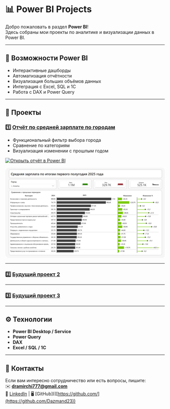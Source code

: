 # 📊 Power BI Projects

Добро пожаловать в раздел **Power BI**!  
Здесь собраны мои проекты по аналитике и визуализации данных в Power BI.  

---

## 🚀 Возможности Power BI
- Интерактивные дашборды  
- Автоматизация отчётности  
- Визуализация больших объёмов данных  
- Интеграция с Excel, SQL и 1С  
- Работа с DAX и Power Query  

---

## 📂 Проекты

### 1️⃣ [Отчёт по средней зарплате по городам](./Project_1/Зарплата_по_городам.pdf)
- Функциональный фильтр выбора города
- Сравнение по категориям
- Визуализация изменении с прошлым годом

[![Открыть отчёт в Power BI](https://img.shields.io/badge/Открыть_отчёт-Power%20BI-yellow?style=for-the-badge&logo=powerbi)](https://app.powerbi.com/view?r=eyJrIjoiMjRlYTdlNjEtMDk0MS00MTI4LWE5MGItMmFhYzA3NDg1MTEyIiwidCI6IjZlZWVhZjNlLTY3MTItNDhhNC05NzY3LTNmY2E1NGUxMTc1YyIsImMiOjl9)


  [![Зарплата по городам](./Project_1/preview.png)](https://app.powerbi.com/view?r=eyJrIjoiMjRlYTdlNjEtMDk0MS00MTI4LWE5MGItMmFhYzA3NDg1MTEyIiwidCI6IjZlZWVhZjNlLTY3MTItNDhhNC05NzY3LTNmY2E1NGUxMTc1YyIsImMiOjl9)




---

### 2️⃣ [Будущий проект 2](./Financial_Dashboard)


---

### 3️⃣ [Будущий проект 3](./HR_Analytics)


---

## ⚙️ Технологии
- **Power BI Desktop / Service**  
- **Power Query**  
- **DAX**  
- **Excel / SQL / 1С**  

---

## 📧 Контакты
Если вам интересно сотрудничество или есть вопросы, пишите:  
✉️ **dramirchi777@gmail.com**  
💼 [LinkedIn](www.linkedin.com/in/bekbassynov) | 🖥 [GitHub](([https://github.com/](https://github.com/Dazmand23))


